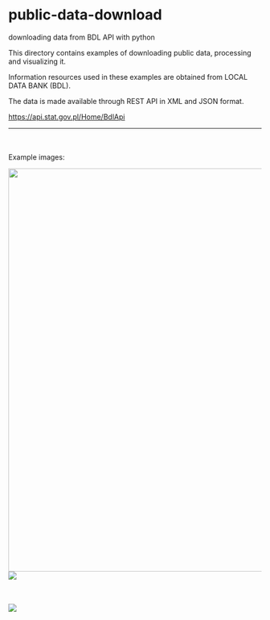 

# public-data-download
downloading data from BDL API with python


This directory contains examples of downloading public data, processing and visualizing it. 

Information resources used in these examples are obtained from LOCAL DATA BANK (BDL).

The data is made available through REST API in XML and JSON format.

https://api.stat.gov.pl/Home/BdlApi


---

<br><br>
Example images:<br>

<p float="left">
  <img src="https://user-images.githubusercontent.com/79875767/125617725-f533a9fa-dec4-4561-a9ba-f2f88dbc9411.png" width=800/>
  <img src="https://user-images.githubusercontent.com/79875767/125616339-e9924daf-479b-4646-8426-6bc96dd0f286.png" />
</p>
<br><br>
<img src="https://user-images.githubusercontent.com/79875767/125622705-e683ed05-5069-41aa-b875-7ed2734b5ec2.png" />
